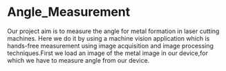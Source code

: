 # Angle_Measurement

Our project aim is to measure the angle for metal formation in laser cutting
machines. Here we do it by using a machine vision application which is
hands-free measurement using image acquisition and image processing
techniques.First we load an image of the metal image in our device,for which we
have to measure angle from our device.
